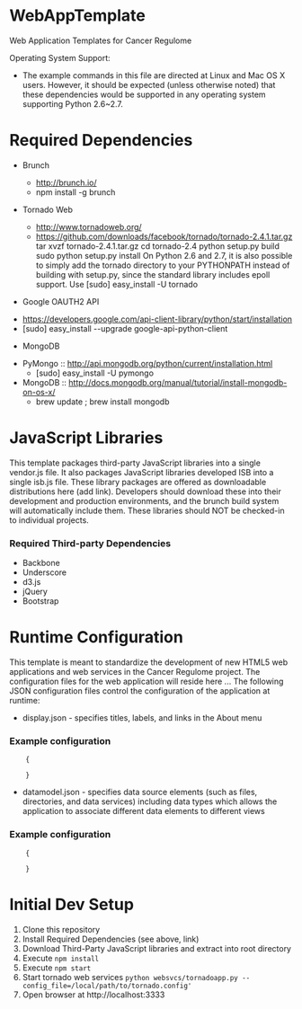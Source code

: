 # WebAppTemplate #
Web Application Templates for Cancer Regulome

Operating System Support:
  - The example commands in this file are directed at Linux and Mac OS X users.  However, it should be expected (unless otherwise noted) that these dependencies would be supported in any operating system supporting Python 2.6~2.7.

# Required Dependencies #
* Brunch
  - http://brunch.io/
  - npm install -g brunch

* Tornado Web
  - http://www.tornadoweb.org/
  - https://github.com/downloads/facebook/tornado/tornado-2.4.1.tar.gz
      tar xvzf tornado-2.4.1.tar.gz
      cd tornado-2.4
      python setup.py build
      sudo python setup.py install
    On Python 2.6 and 2.7, it is also possible to simply add the tornado directory to your PYTHONPATH instead of building with setup.py, since the standard
    library includes epoll support.  Use [sudo] easy_install -U tornado

* Google OAUTH2 API
 - https://developers.google.com/api-client-library/python/start/installation
 - [sudo] easy_install --upgrade google-api-python-client
    
* MongoDB
 - PyMongo :: http://api.mongodb.org/python/current/installation.html
   - [sudo] easy_install -U pymongo
 - MongoDB :: http://docs.mongodb.org/manual/tutorial/install-mongodb-on-os-x/
   - brew update ; brew install mongodb

# JavaScript Libraries #
This template packages third-party JavaScript libraries into a single vendor.js file.  It also packages JavaScript libraries developed ISB into a single isb.js file.
These library packages are offered as downloadable distributions here (add link).  Developers should download these into their development and production environments,
and the brunch build system will automatically include them.  These libraries should NOT be checked-in to individual projects.

### Required Third-party Dependencies ###
  * Backbone
  * Underscore
  * d3.js
  * jQuery
  * Bootstrap

# Runtime Configuration #
This template is meant to standardize the development of new HTML5 web applications and web services in the Cancer Regulome project.  The configuration files for
the web application will reside here ... The following JSON configuration files control the configuration of the application at runtime:

* display.json - specifies titles, labels, and links in the About menu

### Example configuration ###
```
    {

    }
```

* datamodel.json - specifies data source elements (such as files, directories, and data services) including data types which allows the application to associate
different data elements to different views

### Example configuration ###
```
    {

    }
```

# Initial Dev Setup #
1. Clone this repository
2. Install Required Dependencies (see above, link)
3. Download Third-Party JavaScript libraries and extract into root directory
4. Execute ```npm install```
5. Execute ```npm start```
6. Start tornado web services ```python websvcs/tornadoapp.py --config_file=/local/path/to/tornado.config'```
6. Open browser at http://localhost:3333